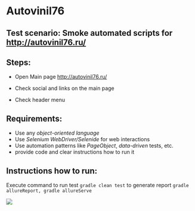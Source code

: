 # Autovinil76

## Test scenario: Smoke automated scripts for http://autovinil76.ru/

## Steps:

- Open Main page http://autovinil76.ru/

- Check social and links on the main page 

- Check header menu  

## Requirements:
- Use any *object-oriented language*
- Use *Selenium WebDriver/Selenide* for web interactions
- Use automation patterns like *PageObject*, *data-driven* tests, etc.
- provide code and clear instructions how to run it

## Instructions how to run:
Execute command 
to run test ```gradle clean test```
to generate report ```gradle allureReport, gradle allureServe```

![](https://d.radikal.ru/d22/1902/47/03acb9f70b86.png)

